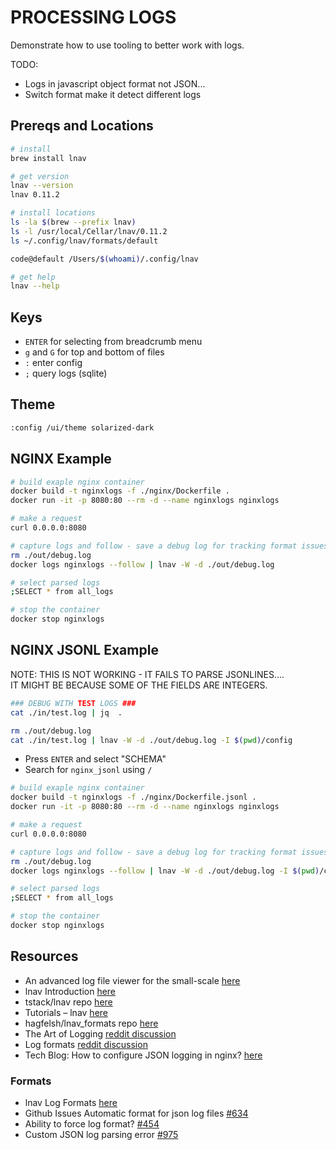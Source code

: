 # PROCESSING LOGS

Demonstrate how to use tooling to better work with logs.  

TODO:

* Logs in javascript object format not JSON...
* Switch format make it detect different logs

## Prereqs and Locations

```sh
# install
brew install lnav

# get version
lnav --version
lnav 0.11.2

# install locations
ls -la $(brew --prefix lnav)
ls -l /usr/local/Cellar/lnav/0.11.2
ls ~/.config/lnav/formats/default

code@default /Users/$(whoami)/.config/lnav

# get help
lnav --help
```

## Keys

* `ENTER` for selecting from breadcrumb menu
* `g` and `G` for top and bottom of files
* `:` enter config
* `;` query logs (sqlite)

## Theme

```sh
:config /ui/theme solarized-dark
```

## NGINX Example

```sh
# build exaple nginx container
docker build -t nginxlogs -f ./nginx/Dockerfile .    
docker run -it -p 8080:80 --rm -d --name nginxlogs nginxlogs

# make a request
curl 0.0.0.0:8080

# capture logs and follow - save a debug log for tracking format issues.
rm ./out/debug.log
docker logs nginxlogs --follow | lnav -W -d ./out/debug.log

# select parsed logs 
;SELECT * from all_logs

# stop the container
docker stop nginxlogs
```

## NGINX JSONL Example

NOTE: THIS IS NOT WORKING - IT FAILS TO PARSE JSONLINES....  
IT MIGHT BE BECAUSE SOME OF THE FIELDS ARE INTEGERS.  

```sh
### DEBUG WITH TEST LOGS ###
cat ./in/test.log | jq  .   

rm ./out/debug.log
cat ./in/test.log | lnav -W -d ./out/debug.log -I $(pwd)/config
```

* Press `ENTER` and select "SCHEMA"
* Search for `nginx_jsonl` using `/`

```sh
# build exaple nginx container
docker build -t nginxlogs -f ./nginx/Dockerfile.jsonl .    
docker run -it -p 8080:80 --rm -d --name nginxlogs nginxlogs

# make a request
curl 0.0.0.0:8080

# capture logs and follow - save a debug log for tracking format issues.
rm ./out/debug.log
docker logs nginxlogs --follow | lnav -W -d ./out/debug.log -I $(pwd)/config

# select parsed logs
;SELECT * from all_logs

# stop the container
docker stop nginxlogs
```

## Resources

* An advanced log file viewer for the small-scale [here](https://lnav.org/)  
* lnav Introduction [here](https://docs.lnav.org/en/latest/intro.html)
* tstack/lnav repo [here](https://github.com/tstack/lnav)  
* Tutorials – lnav [here](https://www.linux-magazine.com/Issues/2017/196/Tutorials-lnav)
* hagfelsh/lnav_formats repo [here](https://github.com/hagfelsh/lnav_formats)
* The Art of Logging [reddit discussion](https://news.ycombinator.com/item?id=33054741)
* Log formats [reddit discussion](https://news.ycombinator.com/item?id=34243520)
* Tech Blog: How to configure JSON logging in nginx? [here](https://www.velebit.ai/blog/nginx-json-logging/)

### Formats

* lnav Log Formats [here](https://docs.lnav.org/en/latest/formats.html)  
* Github Issues Automatic format for json log files [#634](https://github.com/tstack/lnav/issues/634)  
* Ability to force log format? [#454](https://github.com/tstack/lnav/issues/454)
* Custom JSON log parsing error [#975](https://github.com/tstack/lnav/issues/975)